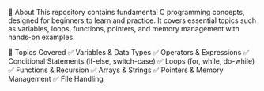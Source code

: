 📌 About
This repository contains fundamental C programming concepts, designed for beginners to learn and practice. It covers essential topics such as variables, loops, functions, pointers, and memory management with hands-on examples.

📌 Topics Covered
✅ Variables & Data Types
✅ Operators & Expressions
✅ Conditional Statements (if-else, switch-case)
✅ Loops (for, while, do-while)
✅ Functions & Recursion
✅ Arrays & Strings
✅ Pointers & Memory Management
✅ File Handling
